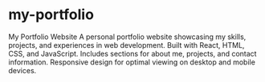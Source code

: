 # my-portfolio
My Portfolio Website  A personal portfolio website showcasing my skills, projects, and experiences in web development. Built with React, HTML, CSS, and JavaScript. Includes sections for about me, projects, and contact information. Responsive design for optimal viewing on desktop and mobile devices.

